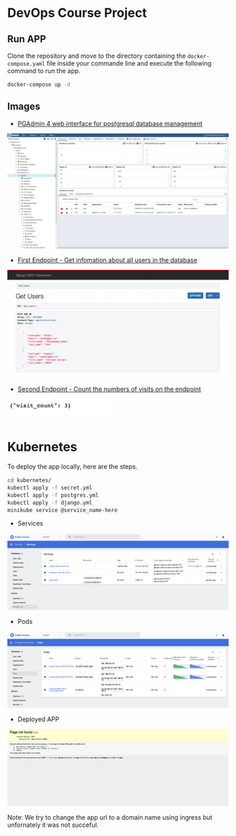 # DevOps Course Project

## Run APP

Clone the repository and move to the directory containing the `docker-compose.yaml` file inside your commande line and execute the following command to run the app.

```bash
docker-compose up -d
```

## Images

- [PGAdmin 4 web interface for postgresql database management](http://localhost:8888/browser/)

![pgAdmin 4](./images/pgadmin.png)

- [First Endpoint - Get infomation about all users in the database](http://127.0.0.1:8000/get_users/)

![pgAdmin 4](./images/get_users.png)

- [Second Endpoint - Count the numbers of visits on the endpoint](http://127.0.0.1:8000/count_visits//)

![pgAdmin 4](./images/count_visits.png)

# Kubernetes

To deploy the app locally, here are the steps.

```bash
cd kubernetes/
kubectl apply -f secret.yml
kubectl apply -f postgres.yml
kubectl apply -f django.yml
minikube service @service_name-here
```

- Services

![Services](./images/services.png)

- Pods

![Pods](./images/pods.png)

- Deployed APP

![Deployed](./images/deployed.png)

Note: We try to change the app url to a domain name using ingress but unfornately it was not succeful.
